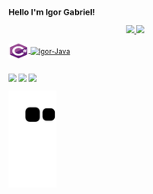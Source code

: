 ### Hello I'm Igor Gabriel!
<div align="center">
  <a href="https://github.com/IgorGaba">
  <img height="180em" src="https://github-readme-stats.vercel.app/api?username=IgorGaba&show_icons=true&theme=github_dark&include_all_commits=true&count_private=true"/>
  <img height="180em" src="https://github-readme-stats.vercel.app/api/top-langs/?username=IgorGaba&layout=compact&langs_count=7&theme=github_dark"/>
</div>
<div style="display: inline_block"><br>
  <img align="center" alt="Igor-Csharp" height="30" width="40" src="https://raw.githubusercontent.com/devicons/devicon/master/icons/csharp/csharp-original.svg">
  <img align="center" alt="Igor-Java" height="30" width="40" src="https://cdn.jsdelivr.net/gh/devicons/devicon/icons/java/java-original-wordmark.svg">
</div>
  
##
  
<div> 
  <a href="https://www.instagram.com/igor_gabaa" target="_blank"><img src="https://img.shields.io/badge/-Instagram-%23E4405F?style=for-the-badge&logo=instagram&logoColor=white" target="_blank"></a>
  <a href = "mailto:igorgabrielcs3@gmail.com"><img src="https://img.shields.io/badge/-Gmail-%23333?style=for-the-badge&logo=gmail&logoColor=white" target="_blank"></a>
  <a href="https://www.linkedin.com/in/igor-gabriel-147918184" target="_blank"><img src="https://img.shields.io/badge/-LinkedIn-%230077B5?style=for-the-badge&logo=linkedin&logoColor=white" target="_blank"></a> 
 
  ![Snake animation](https://github.com/IgorGaba/IgorGaba/blob/output/github-contribution-grid-snake.svg)
 
</div>
